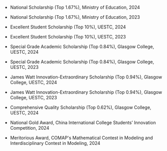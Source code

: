 - National Scholarship (Top 1.67%), Ministry of Education, 2024

- National Scholarship (Top 1.67%), Ministry of Education, 2023

- Excellent Student Scholarship (Top 10%), UESTC, 2024

- Excellent Student Scholarship (Top 10%), UESTC, 2023

- Special Grade Academic Scholarship (Top 0.84%), Glasgow College, UESTC, 2024

- Special Grade Academic Scholarship (Top 0.84%), Glasgow College, UESTC, 2023

- James Watt Innovation-Extraordinary Scholarship (Top 0.94%), Glasgow College, UESTC, 2024

- James Watt Innovation-Extraordinary Scholarship (Top 0.94%), Glasgow College, UESTC, 2023

- Comprehensive Quality Scholarship (Top 0.62%), Glasgow College, UESTC, 2024

- National Gold Award, China International College Students’ Innovation Competition, 2024

- Meritorious Award, COMAP's Mathematical Contest in Modeling and Interdisciplinary Contest in Modeling, 2024